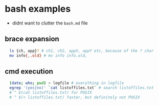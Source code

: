 # bash examples

- didnt want to clutter the `bash.md` file

## brace expansion

```bash
  ls {ch, app}? # ch1, ch2, appX, appY etc, because of the ? char
  mv info{,.old} # mv info info.old,

```

## cmd execution

```bash
  (date; who; pwd) > logfile # everything in logfile
  egrep '(yes|no)' `cat listoffiles.txt` # search listoffiles.txt
  # ^ $(cat listoffiles.txt) for POSIX
  # ^ $(< listoffiles.txt) faster, but definitely not POSIX


```
